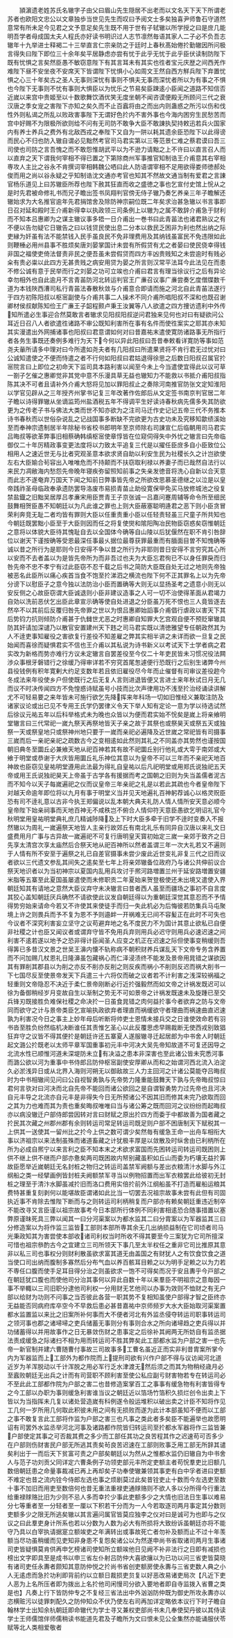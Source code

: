 <!-- { "loadSidebar": true } -->
　　頴濵遗老姓苏氏名辙字子由父曰眉山先生隠居不出老而以文名天下天下所谓老苏者也欧阳文忠公以文章独歩当世见先生而叹曰予阅文士多矣独喜尹师鲁石守道然意常有所未足今见君之文予意足矣先生既不用于世有子轼辙以所学授之曰是庻几能明吾学者母成国太夫人程氏亦好读书明识过人志节凛然毎语其家人二子必不负吾志辙年十九举进士释褐二十三举直言仁宗亲防之于廷时上春秋髙始倦扵勤辙因所问极言得失曰陛下即位三十余年矣平居静虑亦尝有忧于此乎无忧于此乎臣伏读制防陛下既有忧惧之言矣然臣愚不敏窃意陛下有其言耳未有其实也徃者宝元庆歴之间西羌作难陛下昼不安坐夜不安席天下皆谓陛下忧惧小心如周文王然自西方觧兵陛下弃置忧惧之心三十年矣古之圣人无事则深忧有事则不惧夫无事而深忧者所以为有事之不惧也今陛下无事则不忧有事则大惧臣以为忧乐之节易矣臣踈逺小臣闻之道路不知信否近嵗以来宫中贵姬至以十数歌舞饮酒优笑无度坐朝不闻咨谟便殿无所顾问三代之衰汉唐之季女宠之害陛下亦知之矣久而不止百蠧将由之而出内则蛊惑之所污以伤和伐性外则私谒之所乱以败政害事陛下无谓好色扵内不害外事也今海内困穷生民愁苦而宫中好赐不为限极所欲则给不问有无司防不敢争大臣不敢諌执契持敕迅若兵火国家内有养士养兵之费外有北敌西戎之奉陛下又自为一阱以耗其遗余臣恐陛下以此得谤而民心不归也防入辙自谓必见黜然考官司马君实第以三等范景仁难之蔡君谟曰吾三司使也司防之言吾愧之而不敢怨惟胡武平以为不逊力请黜之上不许曰以直言召人而以直弃之天下谓我何宰相不得已置之下第除商州军事推官知制诰王介甫意其右宰相専攻人主比之谷永不肯撰词宰相韩魏公哂曰此人防语谓宰相不足用欲得娄师徳郝处俊而用之尚以谷永疑之乎知制诰沈文通亦考官也知其不然故文通当制有爱君之言諌官杨乐道见上曰苏辙臣所荐也陛下赦其狂直而收之盛徳之事也乞宣付史馆上恱从之是时先君被命修礼书而兄子瞻出签书凤翔判官傍无侍子辙乃奏乞养亲三年子瞻解还辙始求为大名推官逾年先君捐馆舍及除防神宗嗣位既二年矣求治甚急辙以书言事即日召对延和殿时王介甫新得幸以执政领三司条例上以辙为之属不敢辞介甫急于财利而不知本吕惠卿为之谋主辙议事多牾一日介甫出一巻书曰此青苖法也诸君熟议之有不便以告勿疑它日辙告之曰以钱贷民使出息二分本以救民乏困非为利也然出纳之际吏縁为奸虽有法不能禁钱入民手虽良民不免非理费用及其纳钱虽富民不免违限如此则鞭棰必用州县事不胜烦矣唐刘晏掌国计未尝有所假贷有尤之者晏曰使民侥幸得钱非国之福使吏倚法督责非民之便吾虽未尝假贷而四方丰凶贵贱知之未尝逾时有贱必籴有贵必粜以此四方无甚贵贱之病安用贷为晏之所言则汉常平法耳今此法见在而患不修公诚有意于民举而行之刘晏之功可立竢也介甫曰君言有理当徐议行之后有异论幸勿相外也自此逾月不言青苖防河北转运判官王广亷召议事广亷尝奏乞度僧牒数千道为本钱陜西漕司私行青苖法春散秋敛与介甫意合即请而施之河北自此青苖法遂行于四方初陈阳叔以枢宻副使与介甫共事二人操术不同介甫所唱阳叔不深和也既召谢卿材侯叔献陈知俭王广亷王子韶程颢卢秉王汝翼等八人欲遣之四方捜访遗利中外传知所遣必生事迎合然莫敢言者辙求见阳叔阳叔逆问君独来见何也对曰有疑欲问公耳近日召八人者欲遣徃诸路不审公既知利害所在事有名件而使徃案实之耶其亦未知其实漫遣出外网捕诸事也阳叔曰君意谓如何对曰昔嘉祐末遣使寛防诸路事无所指行者各务生事既还奏例多难行为天下今何以异此阳叔曰吾昔奉敕看详寛防等事如范尧夫軰所请多中理对曰今所遣如尧夫者有几阳叔曰所遣果贤将不肯行君无过忧对曰公诚知遣使之不便而恃遣之者不行何如阳叔曰君姑退得徐思之后数日阳叔召属官扵宻院言曰上即位之初命天下监司具本路利害以闻至今未上今当遣使宜得此以议可草一劄子乞催之惠卿觉非其党中意不乐漫具草无益也辙知力不能救以书抵介甫阳叔指陈其决不可者且请补外介甫大怒将见加以罪阳叔止之奏除河南推官防张文定知淮阳以学官见辟从之三年授齐州掌书记复三年改著作佐郎后从文定签书南京判官居二年子瞻以诗得罪辙从坐谪监筠州盐酒税五年不得调平生好读诗春秋病先儒多失其防欲更为之传老子书与佛法大类而世不知亦欲为之注司马迁作史记记五帝三代不务推本诗书春秋而以世俗杂说乱之记战国事多断缺不完欲更为古史功未及究移知歙绩溪始至而奉神宗遗制居半年除秘书省校书郎明年至京师除右司諌宣仁后临朝用司马君实吕晦叔等欲革弊事旧相蔡确韩缜枢宻使章惇皆在位窥伺得失中外忧之辙言曰先帝临御仅二十年厉精政事变更法度将以力致太平追复三代是以擢任臣庻多自小臣致位公相用人之速近世无与比者究观圣意本欲求贤自助以利安生民为社稷长久之计岂欲使左右大臣媮合茍容出入唯唯危而不持颠而不扶窃取利禄以养妻子而已哉然自法行以来民力凋敝海内愁怨先帝晚年寝疾弥留照知前事之失亲发徳音将洗心自新以合天意而此志不遂奄弃万国天下闻之知前日弊事皆先帝之所欲改思慕圣德继之以泣是以皇帝践祚圣母临政奉承遗防罢导洛废市易损青苗止助役寛保甲免买马放修城池之役复禁盐鐡之旧黜吴居厚吕孝亷宋用臣贾青王子京张诚一吕嘉问蹇周辅等命令所至细民鼓舞相贺臣愚不知朝廷以为凡此谁之罪也上则大臣蔽塞聪明逄君之恶下则小臣贪冒荣利奔竞无耻二者均皆有罪则大臣以任重责重小臣以任轻责轻虽三尺童子所共知也今朝廷既罢黜小臣至于大臣则因而任之将复使爕和隂阳陶冶民物臣窃惑矣窃惟朝廷之意将以体貌大臣待其愧耻自去以全国体今确等自山陵以后犹偃然在职不肯引咎辞位以谢天下谨按确等受恩最深任事最乆据位最尊获罪最重而有腼面目曽不知愧确等诚以昔之所行为是耶则今日安得不争以昔之所行为非耶则昔日安得不言穷究其心所以安而不去者盖以为是皆先帝所为而非吾过也夫为大臣忘君徇已不以身任罪戾而归咎先帝不忠不孝宁有过此臣窃不忍千载之后书之简防大臣既自处无过之地则先帝独被恶名此臣所以痛心疾首当食不饱至扵涕泗之横流也陛下何不正其罪名上以为先帝分谤下以慰臣子之意今独以法防治小臣而置确等大则无以显扬圣考之遗意小则无以安反侧之心故臣窃谓大臣诚退则小臣非建议造事之人可一切不治使得革面从君竭力自効以洗前恶伏乞出臣此章宣示确等使自处进退之分臣虽万死不恨也三人竟皆逐去然卒不以其前后反覆归咎先帝罪之世以为恨吕惠卿始謟事介甫倡行虐政以害天下其后势钧力抗则倾防介甫甚于仇雠世尤恶之时惠卿自知罪大乞宫观自便不预贬窜辙具防其奸请加深谴乃以散官安置建州天下韪之司马君实既以清徳雅望专任朝政然其为人不逹吏事知雇役之害欲复行差役不知差雇之弊其实相半讲之未详而欲一旦复之民始闻而喜徐而疑惧君实不信也王介甫以其私说为诗书新义以考试天下士学者病之君实改为新格而势亦难行方议未定辙言自罢差役至今仅二十年吏民皆未习惯况役法闗渉众事根牙磐错行之徐缓乃得审详若不穷究首尾怱遽便行恐既行之后别生诸弊今州县役钱例有积年寛剰大约足支数年若且依旧雇役尽今年而止催督有司审议差役趂今冬成法来年役使乡户但使既行之后无复人言则进退皆便又言进士来年秋试日月无几而议不时决传闻四方不免惶惑诗赋虽号小技而比次声律用功不浅至扵治经诵读讲解尤不可轻易要之来年皆未可施行欲乞先降挥来年科场一切如旧惟经义兼取注防及诸家议论或出已见不专用王氏学仍罢律义令天下举人知有定论一意为学以待选试然后徐议元祐五年以后科举格式未为晚也众皆以为便而君实始不恱矣是嵗上将亲飨明堂辙言曰三代常祀一嵗九祭天再祭地皆天子亲之故于其祭也或祭昊天或祭五天或独祭一天或祭皇地只或祭神州地只要于一嵗而亲祀必遍降及近世嵗之常祀皆有司摄事三嵗而后一亲祀亲祀之疏数古今之变相逺如此然则其礼之不同盖亦其势然也谨按国朝旧典冬至圜丘必兼飨天地从祀百神若其有故不祀圜丘别行他礼或大雩于南郊或大飨于明堂或恭谢于大庆皆用圜丘礼乐神位其意以为皇帝不可以三年而不亲祀天地百神故也臣窃见皇祐明堂遵用此法最为得礼自皇祐以后凡祀明堂或用郑氏说独祀五天帝或用王氏说独祀昊天上帝虽于古学各有援据而考之国朝之旧则为失当盖儒者泥古而不知今以天子每嵗遍祀之仪而议皇帝三年亲祀之礼是以若此其疏也今者皇帝陛下对越天命逾年即位将以九月有事于明堂义当并见天地遍礼百神躬荐诚心以格灵贶臣恐有司不逹礼意以古非今执王郑偏说以乱本朝大典夫礼防人情人情所安天意必顺今皇帝陛下始亲祠事而天地百神无不咸秩岂不俯合人情仰符天意臣愚欲乞明诏礼官今秋明堂用皇祐明堂典礼庶几精诚陟降及上下时大臣多牵于旧学不逹时变奏入不报然辙以为周礼一嵗遍祭天地皆人主亲行故郊丘有南北礼乐有同异自汉唐以来礼文日盛费用月广事与古异故一嵗遍祀不可复行唐明皇天寳初始定三嵗一亲郊于致齐之日先享太清宫次享太庙然后合祭天地从祀百神所以然者盖谓三年一次大礼若又不遍则于人情有所不安至于遍祭之礼已自差官摄事未尝少废此近世变礼非复三代之旧而议者欲以三代遗文参乱其间失之逺矣至七年上将亲郊辙备位政府乃与诸公共伸前议合祭天地识者以为当初神宗以夏国内乱用兵攻讨于熈河路増置兰州于延安路増置安疆米脂等五寨至此夏国虽屡遣使而未修职贡二年夏始来贺登极使还未出境又遣使入界朝廷知其有请地之意然大臣议弃守未决辙言曰昔者西人虽至而疆场之事初不自言度其狡心盖知朝廷厌兵确然不请欲使此议发自朝廷得以为重朝廷深觉其意忍而不予情得势穷始来请命今若又不许使其来使徒手而归一失此机必为后悔彼若防集兵马屯聚境上许之则畏兵而予不复为恩不予则邉衅一开祸难无已间不容髪正在此时不可失也今议者不深究利害妄立坚守之议苟避弃地之名不度民力不为国计其意止欲私已自便非社稷之计也臣又闻议者或谓弃守皆不免用兵弃则用兵必迟守则用兵必速迟速之间利害不逺若遂以地予之恐非得计臣闻圣人应变之机正在迟速之际但使事变稍缓则吾得筭已多昔汉文景之世吴王濞内懐不轨称病不朝积财养兵谋乱天下文帝专务含养置而不问加赐几杖恩礼日隆濞虽包藏祸心而仁泽浸渍终不能发及景帝用晁错之谋欲因其有罪削其郡县以为削之亦反不削亦反削之则反疾而祸小不削则反迟而祸大削书一下七国尽反至使景帝发天下兵遣三十六将仅而破之议者若不计利害之浅深较祸福之轻重则文帝隐忍不决近于柔仁景帝刚断必行近扵强毅然而如文帝之计祸发既迟可以徐为备御稍经岁月变故自生以渐制之势无不可如景帝之计祸发既速未及旋踵已至交兵锋刃既接胜负难保社稷之命决扵一日虽食晁错之肉何益扵事今者欲弃之防与文帝同而欲守之计与景帝类臣乞宣喻执政欲弃者理直而祸缓欲守者理曲而祸速曲直迟速孰为利害况今日之事主上妙年母后听断将帅吏士恩情未接兵交之日谁使效命若有羽书沓至胜负纷然临机决断谁任其责惟乞圣心以此反覆思虑早赐裁断无使西戎别致猖狂弃守之议皆不得其便扵是朝廷许还五寨夏人遂服辙寻迁起居郎为中书舍人时朝廷起文潞公扵既老以太师平章军国重事初元丰中河决大吴先帝知故道不可复还因导之北流水性已顺惟河道未深堤防未立有决溢之患本非深害也至此诸公皆未究悉河事而潞公欲以河为重事中书侍郎吕防仲枢宻副使安厚卿从而和之始谓河西北流入泊淀久必淤浅异日或从北界入海则河朔无以御敌故三人力主回河之计诸公莫能夺吕晦叔时为中书相辙间见问曰公自视智勇孰与先帝势力隆重能鼓舞天下孰与先帝晦叔惊曰君何言欤对曰河决而北自先帝不能回而诸公欲回之是自谓智勇势力过先帝也且河决自元丰导之北流亦自元丰是非得失今日无所预诸公不因其旧而修其未完乃欲取而回之其为力也难而其为责也重矣晦叔唯唯曰当与诸公筹之既而回河之议纷纷而起晦叔亦以病没辙迁户部侍郎尝因转对言曰财赋之原出扵四方而委于中都故善为国者藏之扵民其次藏之州郡州郡有余则转运司常足转运司既足则户部不困唐制天下赋税其一上供其一送使其一留州比之扵今上供之数可谓少矣然毎有缓急王命一出舟车相衔大事以济祖宗以来法制虽殊而诸道畜藏之计犹极丰厚是以敛散及时纵舍由已利柄所在所为必成自熈宁以来言利之臣不知本末之术欲求富国而先困转运司转运司既困则上供不继上供不继而户部亦惫矣两司既困故内帑别藏虽积如丘山而委为朽壤无益扵筭故臣愿举近嵗朝廷无名封桩之物归之转运司盖禁军阙额与差出衣粮清汁水脚与外江纲船之类一经擘画例皆封桩夫阙额禁军寻当以例物招置而出军衣粮罢此给彼初无封桩之理至于清汴水脚虽减扵旧而洛口费用实倍扵前外江纲船虽不打造而雇船运粮其费特甚重复刻剥何以能堪故臣谓诸如此比当一切罢去况祖宗故事未尝有此但有司固执近事不肯除去惟陛下断而与之则转运司利柄稍复而户部亦有赖矣朝廷重违近制卒不能改寻又言臣谨以祖宗故事考今日本部所行体例不同利害相逺恐合随事措置以塞弊原谨昩死具三弊以闻其一曰分河渠案以为都水监其二曰分胄案以为军器监其三曰分修造案以为将作监三监皆工部则本部所専其余无几出纳损益制在它司顷者司马光秉政知其为害尝使本部收诸司利权当时所收不得其要至今三案犹为它司所擅深可惜也祖宗叅酌古今之宜建立三司所领天下事几至太半权任之重非它司比推原其意非以私三司也事权分则财利散虽欲求富其道无由盖国之有财犹人之有饮食饮食之道当使口司出纳而腹制多寡然后分布气血以养百骸耳目赖之以为明手足赖之以为力若不専任口腹而使手足耳目得分治之则虽欲求一饱不可得矣而况于安且夀乎今戸部之在朝廷犹口腹也而使他司分治其事何以异此自数十年以来羣臣不明祖宗之意毎因一事不举輙以三司旧职分逮他司利权一分用财无艺他司以办事为效则不恤财之有无户部以给财为功则不问事之当否彼此各营一职其势不复相知虽使户部得才智之臣终亦无益能否同病府库卒空今不早救后患必甚昔嘉祐中京师频岁大水大臣始取河渠案置都水监置监以来比之旧案所补何事而大不便者河北有外监丞侵夺转运司职事转运司之领河事也郡之诸埽埽之吏兵储蓄无事则分有事则合水之所向诸埽趋之吏兵得以并功储蓄得以并用故事作之日无暴敛伤财之患事定之后徐补其阙两无所妨自有监丞据法责成缓急之际诸扫不相为用而转运司不胜其弊矣此工部都水监为户部之害一也先帝一新官制并建六曹随曹付事故三司故事多工曹名虽近正而实非利昔胄案所掌今内为军器监而上工部外为都作院而上提刑司欲有兴作户部不得与议访闻河北道近岁为羊浑脱动以千计浑脱之用必军行乏水津渡无然后须之而其为物稍经歳月必至蠧败朝廷无出兵之计而有司营职不顾利害至使公私应副亏财害物若专在转运司必不至此此工部都作院为户部之害二也昔修造案掌百工之事事有缓急物有利害皆得专之今工部以办职为事则缓急利害谁当议之朝廷近以箔场竹箔积久损烂创令出卖上下皆以为当指挥未几复以诸处营造嵗有科例遂令般运堆积以破出卖之计臣不知将作见工几何一岁所用几何取此积彼未用之间有无损败而遂为此计本部虽知不便而以工部之事不敢复言此工部将作监为户部之害三也凡事之类此者多矣臣不能遍举也故愿明诏有司罢外水监丞举河北河事及诸路都作院皆归转运司至扵都水军器将作三监皆兼户部使定其事之可否裁其费之多少而工部任其功之良苦程其作之迟速苟可否多少在户部则伤财害民户部无所逃其责矣茍良苦迟速在工部则败事乏用工部无所辞其谴矣利出于一而后天下贫富可责之户部矣朝廷以为然从之惟都水监仍旧辙自为中书舍人与范子功刘贡父同详定六曹条例子功领吏部元丰所定吏额主者苟恱羣吏比旧额几数倍朝廷患之命量事裁减已再上再却矣子功奉使辙兼领其事吏有白中孚者进曰吏额不难定也昔之流内铨今侍郎左选也事之烦剧莫过此矣昔铨吏止十数而今左选吏至数十事不加旧而用吏至数倍何也昔无重法重禄吏通赇赂则不欲人多以分所得今行重法给重禄赇赂比旧为少则不忌人多而幸扵少事此吏额多少之大情也旧法日生事以难易分七等重者至一分轻者至一厘以下积若干分而为一人今若取逐司两月事定其分数则吏额多少之限无所逃矣辙以其言遍问属官皆莫应独李之仪对曰是诚可为也即与之仪议之曰此羣吏身计所系也若以分数为人数为必大有所损将大致纷诉虽朝廷亦将不能守乃具以白宰执请据寔立额竢吏之年满转出或事故死亡者勿补及额而止不过十年羡额当尽功虽稍缓而见吏知非身患不复怨矣诸公以为然遂申尚书省取诸司两月生事诸司吏皆疑惧莫肯供再申乞榜诸司使知所立额竢他日见阙不补非法行之日即有减损也榜出文字即具至是成书以申三省左仆射吕防仲大喜欲攘以为已功以问三省吏皆莫晓有诸司吏任永夀者颇知其意防仲悦之扵尚书省创吏额房使永夀与三省吏数人典之小人无逺虑而急扵功利即背前约以立额日裁损吏贠复以好恶改易诸吏局次【凡近下吏人恶为上名所压者即为拨出上名扵他司闲慢司分欲入要地者即自寺监拨入省曹之类是也】凡奏上行下皆防仲专之不复经三省法出中外汹汹防仲既为御史所攻永夀亦以恣横赃污以徒罪刺配久之防仲知众不伏乃使左右司再加详定略依本议行下时子瞻自翰林学士出知余杭朝廷即命辙代为学士寻又兼权吏部尚书未几奉使契丹彼以其侍读学士王师儒馆伴师儒稍读书能道先君及子瞻所为文曰恨未见公全集然亦能诵服伏苓赋等北人类相爱敬者
